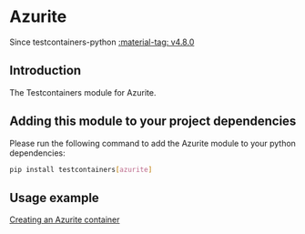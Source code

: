 # Azurite

Since testcontainers-python <a href="https://github.com/testcontainers/testcontainers-python/releases/tag/v4.8.0"><span class="tc-version">:material-tag: v4.8.0</span></a>

## Introduction

The Testcontainers module for Azurite.

## Adding this module to your project dependencies

Please run the following command to add the Azurite module to your python dependencies:

```bash
pip install testcontainers[azurite]
```

## Usage example

<!--codeinclude-->

[Creating an Azurite container](../../modules/azurite/example_basic.py)

<!--/codeinclude-->
